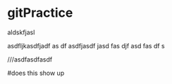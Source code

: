 # gitPractice
aldskfjasl

asdfljkasdfjadf
as
df
asdfjasdf
jasd
fas
djf
asd
fas
df
s

///asdfasdfasdf

#does this show up

